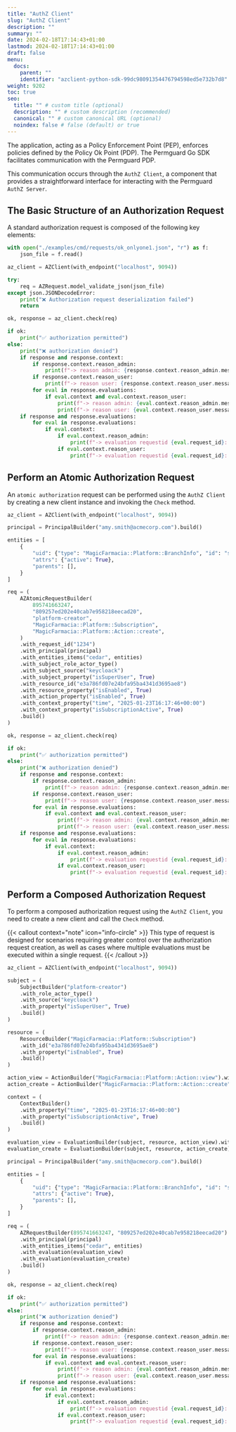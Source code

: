 ```yaml
---
title: "AuthZ Client"
slug: "AuthZ Client"
description: ""
summary: ""
date: 2024-02-18T17:14:43+01:00
lastmod: 2024-02-18T17:14:43+01:00
draft: false
menu:
  docs:
    parent: ""
    identifier: "azclient-python-sdk-99dc98091354476794598ed5e732b7d8"
weight: 9202
toc: true
seo:
  title: "" # custom title (optional)
  description: "" # custom description (recommended)
  canonical: "" # custom canonical URL (optional)
  noindex: false # false (default) or true
---
```


The application, acting as a Policy Enforcement Point (PEP), enforces policies defined by the Policy Ok Point (PDP). The Permguard Go SDK facilitates communication with the Permguard PDP.

This communication occurs through the `AuthZ Client`, a component that provides a straightforward interface for interacting with the Permguard `AuthZ Server`.

## The Basic Structure of an Authorization Request

A standard authorization request is composed of the following key elements:

```python
with open("./examples/cmd/requests/ok_onlyone1.json", "r") as f:
    json_file = f.read()

az_client = AZClient(with_endpoint("localhost", 9094))

try:
    req = AZRequest.model_validate_json(json_file)
except json.JSONDecodeError:
    print("❌ Authorization request deserialization failed")
    return

ok, response = az_client.check(req)

if ok:
    print("✅ authorization permitted")
else:
    print("❌ authorization denied")
    if response and response.context:
        if response.context.reason_admin:
            print(f"-> reason admin: {response.context.reason_admin.message}")
        if response.context.reason_user:
            print(f"-> reason user: {response.context.reason_user.message}")
        for eval in response.evaluations:
            if eval.context and eval.context.reason_user:
                print(f"-> reason admin: {eval.context.reason_admin.message}")
                print(f"-> reason user: {eval.context.reason_user.message}")
    if response and response.evaluations:
        for eval in response.evaluations:
            if eval.context:
                if eval.context.reason_admin:
                    print(f"-> evaluation requestid {eval.request_id}: reason admin: {eval.context.reason_admin.message}")
                if eval.context.reason_user:
                    print(f"-> evaluation requestid {eval.request_id}: reason user: {eval.context.reason_user.message}")
```

## Perform an Atomic Authorization Request

An `atomic authorization` request can be performed using the `AuthZ Client` by creating a new client instance and invoking the `Check` method.

```python
az_client = AZClient(with_endpoint("localhost", 9094))

principal = PrincipalBuilder("amy.smith@acmecorp.com").build()

entities = [
    {
        "uid": {"type": "MagicFarmacia::Platform::BranchInfo", "id": "subscription"},
        "attrs": {"active": True},
        "parents": [],
    }
]

req = (
    AZAtomicRequestBuilder(
        895741663247,
        "809257ed202e40cab7e958218eecad20",
        "platform-creator",
        "MagicFarmacia::Platform::Subscription",
        "MagicFarmacia::Platform::Action::create",
    )
    .with_request_id("1234")
    .with_principal(principal)
    .with_entities_items("cedar", entities)
    .with_subject_role_actor_type()
    .with_subject_source("keycloack")
    .with_subject_property("isSuperUser", True)
    .with_resource_id("e3a786fd07e24bfa95ba4341d3695ae8")
    .with_resource_property("isEnabled", True)
    .with_action_property("isEnabled", True)
    .with_context_property("time", "2025-01-23T16:17:46+00:00")
    .with_context_property("isSubscriptionActive", True)
    .build()
)

ok, response = az_client.check(req)

if ok:
    print("✅ authorization permitted")
else:
    print("❌ authorization denied")
    if response and response.context:
        if response.context.reason_admin:
            print(f"-> reason admin: {response.context.reason_admin.message}")
        if response.context.reason_user:
            print(f"-> reason user: {response.context.reason_user.message}")
        for eval in response.evaluations:
            if eval.context and eval.context.reason_user:
                print(f"-> reason admin: {eval.context.reason_admin.message}")
                print(f"-> reason user: {eval.context.reason_user.message}")
    if response and response.evaluations:
        for eval in response.evaluations:
            if eval.context:
                if eval.context.reason_admin:
                    print(f"-> evaluation requestid {eval.request_id}: reason admin: {eval.context.reason_admin.message}")
                if eval.context.reason_user:
                    print(f"-> evaluation requestid {eval.request_id}: reason user: {eval.context.reason_user.message}")
```

## Perform a Composed Authorization Request

To perform a composed authorization request using the `AuthZ Client`, you need to create a new client and call the `Check` method.

{{< callout context="note" icon="info-circle" >}}
This type of request is designed for scenarios requiring greater control over the authorization request creation, as well as cases where multiple evaluations must be executed within a single request.
{{< /callout >}}

```python
az_client = AZClient(with_endpoint("localhost", 9094))

subject = (
    SubjectBuilder("platform-creator")
    .with_role_actor_type()
    .with_source("keycloack")
    .with_property("isSuperUser", True)
    .build()
)

resource = (
    ResourceBuilder("MagicFarmacia::Platform::Subscription")
    .with_id("e3a786fd07e24bfa95ba4341d3695ae8")
    .with_property("isEnabled", True)
    .build()
)

action_view = ActionBuilder("MagicFarmacia::Platform::Action::view").with_property("isEnabled", True).build()
action_create = ActionBuilder("MagicFarmacia::Platform::Action::create").with_property("isEnabled", True).build()

context = (
    ContextBuilder()
    .with_property("time", "2025-01-23T16:17:46+00:00")
    .with_property("isSubscriptionActive", True)
    .build()
)

evaluation_view = EvaluationBuilder(subject, resource, action_view).with_request_id("1234").with_context(context).build()
evaluation_create = EvaluationBuilder(subject, resource, action_create).with_request_id("7890").with_context(context).build()

principal = PrincipalBuilder("amy.smith@acmecorp.com").build()

entities = [
    {
        "uid": {"type": "MagicFarmacia::Platform::BranchInfo", "id": "subscription"},
        "attrs": {"active": True},
        "parents": [],
    }
]

req = (
    AZRequestBuilder(895741663247, "809257ed202e40cab7e958218eecad20")
    .with_principal(principal)
    .with_entities_items("cedar", entities)
    .with_evaluation(evaluation_view)
    .with_evaluation(evaluation_create)
    .build()
)

ok, response = az_client.check(req)

if ok:
    print("✅ authorization permitted")
else:
    print("❌ authorization denied")
    if response and response.context:
        if response.context.reason_admin:
            print(f"-> reason admin: {response.context.reason_admin.message}")
        if response.context.reason_user:
            print(f"-> reason user: {response.context.reason_user.message}")
        for eval in response.evaluations:
            if eval.context and eval.context.reason_user:
                print(f"-> reason admin: {eval.context.reason_admin.message}")
                print(f"-> reason user: {eval.context.reason_user.message}")
    if response and response.evaluations:
        for eval in response.evaluations:
            if eval.context:
                if eval.context.reason_admin:
                    print(f"-> evaluation requestid {eval.request_id}: reason admin: {eval.context.reason_admin.message}")
                if eval.context.reason_user:
                    print(f"-> evaluation requestid {eval.request_id}: reason user: {eval.context.reason_user.message}")
```
